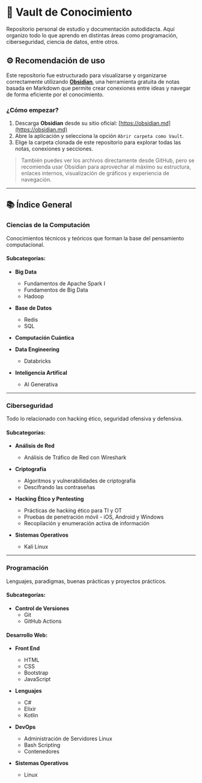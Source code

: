 # 🧠 Vault de Conocimiento

Repositorio personal de estudio y documentación autodidacta. Aquí organizo todo lo que aprendo en distintas áreas como programación, ciberseguridad, ciencia de datos, entre otros.

## ⚙️ Recomendación de uso

Este repositorio fue estructurado para visualizarse y organizarse correctamente utilizando [**Obsidian**](https://obsidian.md/), una herramienta gratuita de notas basada en Markdown que permite crear conexiones entre ideas y navegar de forma eficiente por el conocimiento.

### ¿Cómo empezar?

1. Descarga **Obsidian** desde su sitio oficial: [https://obsidian.md](https://obsidian.md)
2. Abre la aplicación y selecciona la opción `Abrir carpeta como Vault`.
3. Elige la carpeta clonada de este repositorio para explorar todas las notas, conexiones y secciones.

> También puedes ver los archivos directamente desde GitHub, pero se recomienda usar Obsidian para aprovechar al máximo su estructura, enlaces internos, visualización de gráficos y experiencia de navegación.

---

## 📚 Índice General

### Ciencias de la Computación

Conocimientos técnicos y teóricos que forman la base del pensamiento computacional.

#### Subcategorías:

- **Big Data**
  - Fundamentos de Apache Spark I
  - Fundamentos de Big Data
  - Hadoop

- **Base de Datos**
  - Redis
  - SQL

- **Computación Cuántica**

- **Data Engineering**
  - Databricks

- **Inteligencia Artifical**
  - AI Generativa

---

### Ciberseguridad

Todo lo relacionado con hacking ético, seguridad ofensiva y defensiva.

#### Subcategorías:

- **Análisis de Red**
  - Análisis de Tráfico de Red con Wireshark

- **Criptografía**
  - Algoritmos y vulnerabilidades de criptografía
  - Descifrando las contraseñas

- **Hacking Ético y Pentesting**
  - Prácticas de hacking ético para TI y OT
  - Pruebas de penetración móvil - iOS, Android y Windows
  - Recopilación y enumeración activa de información

- **Sistemas Operativos**
  - Kali Linux

---

### Programación

Lenguajes, paradigmas, buenas prácticas y proyectos prácticos.

#### Subcategorías:

- **Control de Versiones**
  - Git
  - GitHub Actions

#### Desarrollo Web:

- **Front End**
  - HTML
  - CSS
  - Bootstrap
  - JavaScript

- **Lenguajes**
  - C#
  - Elixir
  - Kotlin

- **DevOps**
  - Administración de Servidores Linux
  - Bash Scripting
  - Contenedores

- **Sistemas Operativos**
  - Linux